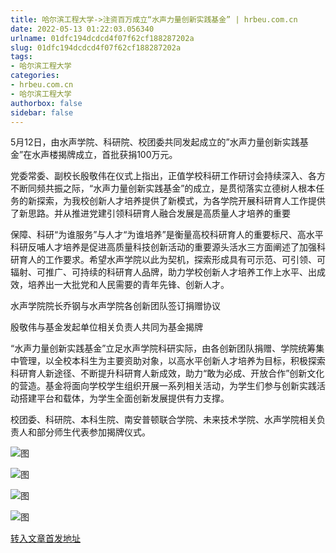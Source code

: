 ```yaml
---
title: 哈尔滨工程大学->注资百万成立“水声力量创新实践基金” | hrbeu.com.cn
date: 2022-05-13 01:22:03.056340
urlname: 01dfc194dcdcd4f07f62cf188287202a
slug: 01dfc194dcdcd4f07f62cf188287202a
tags: 
- 哈尔滨工程大学
categories:
- hrbeu.com.cn
- 哈尔滨工程大学
authorbox: false
sidebar: false
---
```

5月12日，由水声学院、科研院、校团委共同发起成立的”水声力量创新实践基金”在水声楼揭牌成立，首批获捐100万元。

党委常委、副校长殷敬伟在仪式上指出，正值学校科研工作研讨会持续深入、各方不断同频共振之际，“水声力量创新实践基金”的成立，是贯彻落实立德树人根本任务的新探索，为我校创新人才培养提供了新模式，为各学院开展科研育人工作提供了新思路。并从推进党建引领科研育人融合发展是高质量人才培养的重要
<!--more-->
保障、科研“为谁服务”与人才“为谁培养”是衡量高校科研育人的重要标尺、高水平科研反哺人才培养是促进高质量科技创新活动的重要源头活水三方面阐述了加强科研育人的工作要求。希望水声学院以此为契机，探索形成具有可示范、可引领、可辐射、可推广、可持续的科研育人品牌，助力学校创新人才培养工作上水平、出成效，培养出一大批党和人民需要的青年先锋、创新人才。

水声学院院长乔钢与水声学院各创新团队签订捐赠协议

殷敬伟与基金发起单位相关负责人共同为基金揭牌

“水声力量创新实践基金”立足水声学院科研实际，由各创新团队捐赠、学院统筹集中管理，以全校本科生为主要资助对象，以高水平创新人才培养为目标，积极探索科研育人新途径、不断提升科研育人新成效，助力“敢为必成、开放合作”创新文化的营造。基金将面向学校学生组织开展一系列相关活动，为学生们参与创新实践活动搭建平台和载体，为学生全面创新发展提供有力支撑。

校团委、科研院、本科生院、南安普顿联合学院、未来技术学院、水声学院相关负责人和部分师生代表参加揭牌仪式。

![图](http://gongxue.cn/__local/B/83/50/2D9C74EFD8B90733C8C809FB8FF_699AD6F7_2B022.jpg)

![图](http://gongxue.cn/__local/9/F3/24/52AA3C4CDE2218F63BCC512F0D4_FB5E92B8_2C066.jpg)

![图](http://gongxue.cn/__local/0/94/FE/052232F26189405E2CED86BB45A_3C9DDDF5_1B4F5.jpg)

![图](http://gongxue.cn/__local/E/30/3B/DCDA5E2E7858CD9B069AE4C074E_FBC25B26_2CB74.jpg)

[转入文章首发地址](http://gongxue.cn/info/1141/70774.htm)